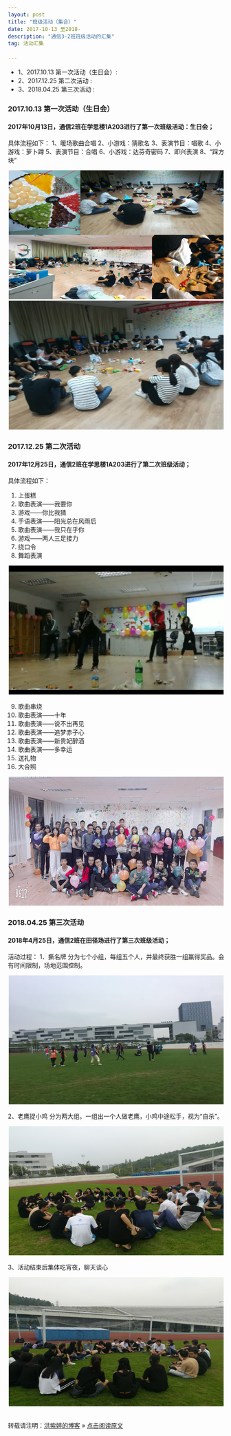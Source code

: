 ```yaml
---
layout: post
title: "班级活动（集合）"
date: 2017-10-13 至2018-
description: "通信3-2班班级活动的汇集"
tag: 活动汇集

---
```


* 1、2017.10.13 第一次活动（生日会）:  
* 2、2017.12.25 第二次活动 :
* 3、2018.04.25 第三次活动 :      

### 2017.10.13 第一次活动（生日会）
 #### 2017年10月13日，通信2班在学思楼1A203进行了第一次班级活动：生日会；

具体流程如下：
1、暖场歌曲合唱
2、小游戏：猜歌名
3、表演节目：唱歌
4、小游戏：萝卜蹲
5、表演节目：合唱
6、小游戏：达芬奇密码
7、即兴表演
8、“踩方块”

<div align="center">
	<img src="/images/posts/班级活动/通信2生日会 2017.10.13（1）.jpg" height="300" width="500">  
<img src="/images/posts/班级活动/通信2生日会 2017.10.13  (2).jpg" height="300" width="500">  
</div> 

### 2017.12.25 第二次活动

#### 2017年12月25日，通信2班在学思楼1A203进行了第二次班级活动；
 
具体流程如下：
1.	上蛋糕
2.	歌曲表演——我要你
3.	游戏——你比我猜 
4.	手语表演——阳光总在风雨后
5.	歌曲表演——我只在乎你
6.	游戏——两人三足接力
7.	绕口令
8.	舞蹈表演

<div align="center">
	<img src="/images/posts/班级活动/舞蹈.jpg" height="300" width="500">  
</div> 

9.	歌曲串烧
10.	歌曲表演——十年
11.	歌曲表演——说不出再见
12.	歌曲表演——追梦赤子心
13.	歌曲表演——新贵妃醉酒
14.	歌曲表演——多幸运
15.	送礼物
16.	大合照

<div align="center">
	<img src="/images/posts/班级活动/通信2第二次.jpg" height="300" width="500">  
</div> 

### 2018.04.25 第三次活动

#### 2018年4月25日，通信2班在田径场进行了第三次班级活动；
活动过程：
1、撕名牌
分为七个小组，每组五个人，并最终获胜一组赢得奖品。会有时间限制，场地范围控制。

<div align="center">
	<img src="/images/posts/班级活动/撕名牌.jpg" height="300" width="500">  
</div>

2、老鹰捉小鸡
分为两大组。一组出一个人做老鹰，小鸡中途松手，视为“自杀”。

<div align="center">
	<img src="/images/posts/班级活动/集合2.jpg" height="300" width="500">  
</div>

3、活动结束后集体吃宵夜，聊天谈心

<div align="center">
	<img src="/images/posts/班级活动/集合.jpg" height="300" width="500">  
</div>


<br>

转载请注明：[洪紫婷的博客](http://holly25) » [点击阅读原文](http://baixin.io/2016/01/iOS_OTA/)     

